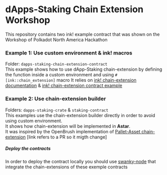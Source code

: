 # dApps-Staking Chain Extension Workshop
This repository contains two ink! example contract that was shown on the Workshop of Polkadot North America Hackathon

### Example 1: Use custom environment & ink! macros
Folder: `dapps-staking-chain-extension-contract` \
This example shows how to use dApp-Staking chain-extension by defining the function inside a custom environment and using `#[ink::chain_extension]` macro
It relies on [ink! chain-extension documentation](https://ink.substrate.io/macros-attributes/chain-extension#details-handle_status) & [ink! chain-extension contract example](https://github.com/paritytech/ink/tree/master/examples/rand-extension)

### Example 2: Use chain-extension builder
Folders: `dapps-staking-crate` & `staking-contract` \
This examples use the chain-extension builder directly in order to avoid using custom environment. \
It shows how chain-extension will be implemented in **Astar**. \
It was inspired by the OpenBrush implementation of [Pallet-Asset chain-extension](https://github.com/Supercolony-net/openbrush-contracts/blob/feature/psp22-extension-pallet-assets/contracts/token/psp22/utils/pallet_assets.rs#L35) [link refers to a PR so it migth change]

##### Deploy the contracts
In order to deploy the contract locally you should use [swanky-node](https://github.com/AstarNetwork/swanky-node) that integrate the chain-extensions of these exemple contracts

